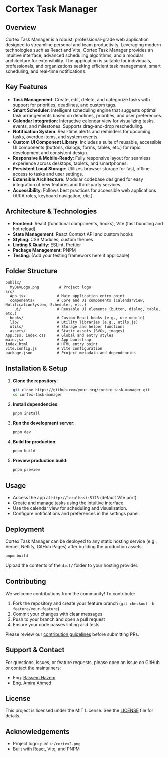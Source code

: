 # Cortex Task Manager

## Overview

Cortex Task Manager is a robust, professional-grade web application designed to streamline personal and team productivity. Leveraging modern technologies such as React and Vite, Cortex Task Manager provides an intuitive interface, advanced scheduling algorithms, and a modular architecture for extensibility. The application is suitable for individuals, professionals, and organizations seeking efficient task management, smart scheduling, and real-time notifications.

## Key Features

- **Task Management**: Create, edit, delete, and categorize tasks with support for priorities, deadlines, and custom tags.
- **Smart Scheduler**: Intelligent scheduling engine that suggests optimal task arrangements based on deadlines, priorities, and user preferences.
- **Calendar Integration**: Interactive calendar view for visualizing tasks, events, and milestones. Supports drag-and-drop rescheduling.
- **Notification System**: Real-time alerts and reminders for upcoming tasks, overdue items, and system events.
- **Custom UI Component Library**: Includes a suite of reusable, accessible UI components (buttons, dialogs, forms, tables, etc.) for rapid development and consistent design.
- **Responsive & Mobile-Ready**: Fully responsive layout for seamless experience across desktops, tablets, and smartphones.
- **Persistent Local Storage**: Utilizes browser storage for fast, offline access to tasks and user settings.
- **Extensible Architecture**: Modular codebase designed for easy integration of new features and third-party services.
- **Accessibility**: Follows best practices for accessible web applications (ARIA roles, keyboard navigation, etc.).

## Architecture & Technologies

- **Frontend**: React (functional components, hooks), Vite (fast bundling and hot reload)
- **State Management**: React Context API and custom hooks
- **Styling**: CSS Modules, custom themes
- **Linting & Quality**: ESLint, Prettier
- **Package Management**: PNPM
- **Testing**: (Add your testing framework here if applicable)

## Folder Structure

```
public/
  MyDevLogo.png         # Project logo
src/
  App.jsx              # Main application entry point
  components/          # Core and UI components (CalendarView, NotificationSystem, Scheduler, etc.)
    ui/                # Reusable UI elements (button, dialog, table, etc.)
  hooks/               # Custom React hooks (e.g., use-mobile)
  lib/                 # Utility libraries (e.g., utils.js)
  utils/               # Storage and helper functions
  assets/              # Static assets (SVGs, images)
App.css, index.css     # Global and entry styles
main.jsx               # App bootstrap
index.html             # HTML entry point
vite.config.js         # Vite configuration
package.json           # Project metadata and dependencies
```

## Installation & Setup

1. **Clone the repository**:
   ```sh
   git clone https://github.com/your-org/cortex-task-manager.git
   cd cortex-task-manager
   ```
2. **Install dependencies**:
   ```sh
   pnpm install
   ```
3. **Run the development server**:
   ```sh
   pnpm dev
   ```
4. **Build for production**:
   ```sh
   pnpm build
   ```
5. **Preview production build**:
   ```sh
   pnpm preview
   ```

## Usage

- Access the app at `http://localhost:5173` (default Vite port).
- Create and manage tasks using the intuitive interface.
- Use the calendar view for scheduling and visualization.
- Configure notifications and preferences in the settings panel.

## Deployment

Cortex Task Manager can be deployed to any static hosting service (e.g., Vercel, Netlify, GitHub Pages) after building the production assets:

```sh
pnpm build
```

Upload the contents of the `dist/` folder to your hosting provider.

## Contributing

We welcome contributions from the community! To contribute:

1. Fork the repository and create your feature branch (`git checkout -b feature/your-feature`)
2. Commit your changes with clear messages
3. Push to your branch and open a pull request
4. Ensure your code passes linting and tests

Please review our [contribution guidelines](CONTRIBUTING.md) before submitting PRs.

## Support & Contact

For questions, issues, or feature requests, please open an issue on GitHub or contact the maintainers:
- Eng. [Bassem Hazem](https://github.com/BassemHazemDev)
- Eng. [Amira Ahmed](https://github.com/AmiraAhmedDev)

## License

This project is licensed under the MIT License. See the [LICENSE](LICENSE) file for details.

## Acknowledgements

- Project logo: `public/cortex2.png`
- Built with React, Vite, and PNPM
